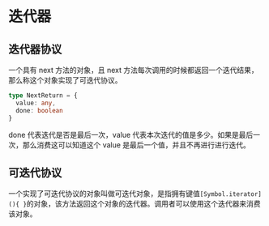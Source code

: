 # 迭代器

## 迭代器协议
一个具有 next 方法的对象，且 next 方法每次调用的时候都返回一个迭代结果，那么称这个对象实现了可迭代协议。
```ts
type NextReturn = {
  value: any,
  done: boolean
}
```
done 代表迭代是否是最后一次，value 代表本次迭代的值是多少。如果是最后一次，那么消费这可以知道这个 value 是最后一个值，并且不再进行进行迭代。

## 可迭代协议
一个实现了可迭代协议的对象叫做可迭代对象，是指拥有键值`[Symbol.iterator](){ }`的对象，该方法返回这个对象的迭代器。调用者可以使用这个迭代器来消费该对象。

